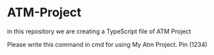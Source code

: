 # ATM-Project
in this repository we are creating a TypeScript file of ATM Project

Please write this command in cmd for using My Atm Project. 
Pin (1234)
